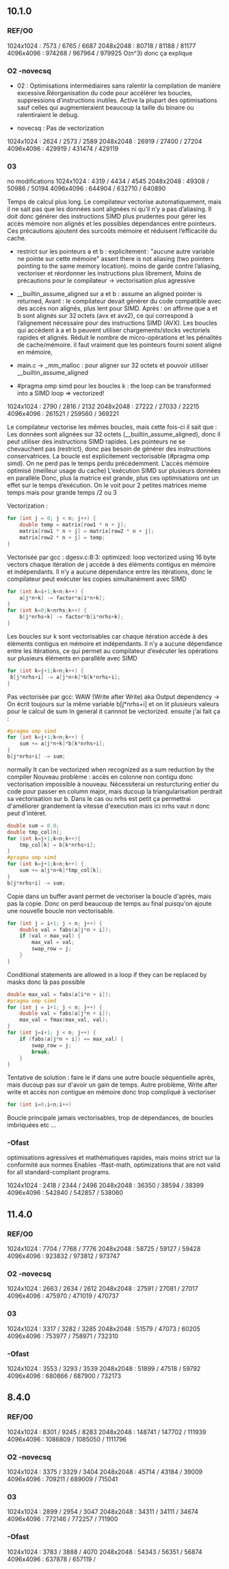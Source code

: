 ## 10.1.0
### REF/O0
1024x1024 : 7573 / 6765 / 6687
2048x2048 : 80718 / 81188 / 81177
4096x4096 : 974268 / 967964 / 979925
O(n^3) donc ça explique

### O2 -novecsq
- 02 : Optimisations intermédiaires sans ralentir la compilation de manière excessive.Réorganisation du code pour accélérer les boucles, suppressions d’instructions inutiles. Active la plupart des optimisations sauf celles qui augmenteraient beaucoup la taille du binaire ou ralentiraient le debug.

- novecsq : Pas de vectorization

1024x1024 : 2624 / 2573 / 2589
2048x2048 : 26919 / 27400 / 27204
4096x4096 : 429919 / 431474 / 429119

### 03
no modifications
1024x1024 : 4319 / 4434 / 4545
2048x2048 : 49308 / 50986 / 50194
4096x4096 : 644904 / 632710 / 640890

Temps de calcul plus long.
Le compilateur vectorise automatiquement, mais il ne sait pas que les données sont alignées ni qu’il n’y a pas d’aliasing. Il doit donc générer des instructions SIMD plus prudentes pour gérer les accès mémoire non alignés et les possibles dépendances entre pointeurs. Ces précautions ajoutent des surcoûts mémoire et réduisent l’efficacité du cache.

- restrict sur les pointeurs a et b : explicitement : "aucune autre variable ne pointe sur cette mémoire"
assert there is not aliasing (two pointers pointing to the same memory location). moins de garde contre l’aliasing, vectoriser et réordonner les instructions plus librement, Moins de précautions pour le compilateur → vectorisation plus agressive

- __builtin_assume_aligned sur a et b : assume an aligned pointer is returned, Avant : le compilateur devait générer du code compatible avec des accès non alignés, plus lent pour SIMD. Après : on affirme que a et b sont alignés sur 32 octets (avx et avx2), ce qui correspond à l’alignement nécessaire pour des instructions SIMD (AVX).
Les boucles qui accèdent à a et b peuvent utiliser chargements/stocks vectoriels rapides et alignés. Réduit le nombre de micro-opérations et les pénalités de cache/mémoire. il faut vraiment que les pointeurs fourni soient aligné en mémoire,

- main.c -> _mm_malloc : pour aligner sur 32 octets et pouvoir utiliser __builtin_assume_aligned

- #pragma omp simd pour les boucles k : the loop can be transformed into a SIMD loop ⇒ vectorized!

1024x1024 : 2790 / 2816 / 2132
2048x2048 : 27222 / 27033 / 22215
4096x4096 : 261521 / 259560 / 369221

Le compilateur vectorise les mêmes boucles, mais cette fois-ci il sait que : Les données sont alignées sur 32 octets (__builtin_assume_aligned), donc il peut utiliser des instructions SIMD rapides. Les pointeurs ne se chevauchent pas (restrict), donc pas besoin de générer des instructions conservatrices. La boucle est explicitement vectorisable (#pragma omp simd). On ne perd pas le temps perdu précédemment. L’accès mémoire optimisé (meilleur usage du cache) L’exécution SIMD sur plusieurs données en parallèle Donc, plus la matrice est grande, plus ces optimisations ont un effet sur le temps d’exécution. On le voit pour 2 petites matrices meme temps mais pour grande temps /2 ou 3


Vectorization : 
```c
for (int j = 0; j < n; j++) {
    double temp = matrix[row1 * n + j];
    matrix[row1 * n + j] = matrix[row2 * n + j];
    matrix[row2 * n + j] = temp;
}
```
Vectorisée par gcc : dgesv.c:8:3: optimized: loop vectorized using 16 byte vectors
chaque itération de j accède à des éléments contigus en mémoire et indépendants. Il n’y a aucune dépendance entre les itérations, donc le compilateur peut exécuter les copies simultanément avec SIMD
```c
for (int k=i+1;k<n;k++) {
    a[j*n+k] -= factor*a[i*n+k];
}
for (int k=0;k<nrhs;k++) {
    b[j*nrhs+k] -= factor*b[i*nrhs+k];
}
```
Les boucles sur k sont vectorisables car chaque itération accède à des éléments contigus en mémoire et indépendants. Il n’y a aucune dépendance entre les itérations, ce qui permet au compilateur d’exécuter les opérations sur plusieurs éléments en parallèle avec SIMD
```c
for (int k=j+1;k<n;k++) {
 b[j*nrhs+i] -= a[j*n+k]*b[k*nrhs+i];
}
```
Pas vectorisée par gcc: WAW (Write after Write) aka Output dependency -> On écrit toujours sur la même variable b[j*nrhs+i] et on lit plusieurs valeurs pour le calcul de sum In general it cannnot
be vectorized. ensuite j'ai fait ça :
```c
#pragma omp simd
for (int k=j+1;k<n;k++) {
    sum += a[j*n+k]*b[k*nrhs+i];
}
b[j*nrhs+i] -= sum;
```
normally It can be vectorized when recognized as a sum
reduction by the compiler
Nouveau problème : accès en colonne non contigu donc vectorisation impossible à nouveau. Nécessiterai un resturcturing entier du code pour passer en column major, mais ducoup la triangularisation perdrait sa vectorisation sur b. Dans le cas ou nrhs est petit ça permettrai d'améliorer grandement la vitesse d'execution mais ici nrhs vaut n donc peut d'intéret.
```c
double sum = 0.0;
double tmp_col[n];
for (int k=j+1;k<n;k++){
    tmp_col[k] = b[k*nrhs+i];
}
#pragma omp simd
for (int k=j+1;k<n;k++) {
    sum += a[j*n+k]*tmp_col[k];
}
b[j*nrhs+i] -= sum;
```
Copie dans un buffer avant permet de vectoriser la boucle d'après, mais pas la copie. Donc on perd beaucoup de temps au final puisqu'on ajoute une nouvelle boucle non vectorisable.
```c
for (int j = i+1; j < n; j++) {
    double val = fabs(a[j*n + i]);
    if (val > max_val) {
        max_val = val;
        swap_row = j;
    }
}
```
Conditional statements are allowed in a loop if they can be replaced by
masks donc là pas possible
```c
double max_val = fabs(a[i*n + i]);
#pragma omp simd
for (int j = i+1; j < n; j++) {
    double val = fabs(a[j*n + i]);
    max_val = fmax(max_val, val);
}
for (int j=i+1; j < n; j++) {
    if (fabs(a[j*n + i]) == max_val) {
        swap_row = j;
        break;
    }
}
```
Tentative de solution : faire le if dans une autre boucle séquentielle après, mais ducoup pas sur d'avoir un gain de temps. Autre problème, Write after write et accès non contigue en mémoire donc trop compliqué à vectoriser
```c
for (int i=0;i<n;i++) 
```
Boucle principale jamais vectorisables, trop de dépendances, de boucles imbriquées etc ...
### -Ofast
optimisations agressives et mathématiques rapides, mais moins strict sur la conformité aux normes
Enables -ffast-math, optimizations that are not valid for all
standard-compliant programs.

1024x1024 : 2418 / 2344 / 2496
2048x2048 : 36350 / 38594 / 38399
4096x4096 : 542840 / 542857 / 538060


## 11.4.0
### REF/O0
1024x1024 : 7704 / 7768 / 7776
2048x2048 : 58725 / 59127 / 59428
4096x4096 : 923832 / 973812 / 973747

### O2 -novecsq

1024x1024 : 2663 / 2634 / 2612
2048x2048 : 27591 / 27081 / 27017
4096x4096 : 475970 / 471019 / 470737

### 03

1024x1024 : 3317 / 3282 / 3285
2048x2048 : 51579 / 47073 / 60205
4096x4096 : 753977 / 758971 / 732310

### -Ofast

1024x1024 : 3553 / 3293 / 3539
2048x2048 : 51899 / 47518 / 59792
4096x4096 : 680866 / 687900 / 732173

## 8.4.0
### REF/O0
1024x1024 : 8301 / 9245 / 8283
2048x2048 : 148741 / 147702 / 111939
4096x4096 : 1086809 / 1085050 / 1111796

### O2 -novecsq

1024x1024 : 3375 / 3329 / 3404
2048x2048 : 45714 / 43184 / 39009
4096x4096 : 709211 / 689009 / 715041

### 03

1024x1024 : 2899 / 2954 / 3047
2048x2048 : 34311 / 34111 / 34674
4096x4096 : 772146 / 772257 / 711900

### -Ofast

1024x1024 : 3783 / 3888 / 4070
2048x2048 : 54343 / 56351 / 56874
4096x4096 : 637878 / 657119 /   